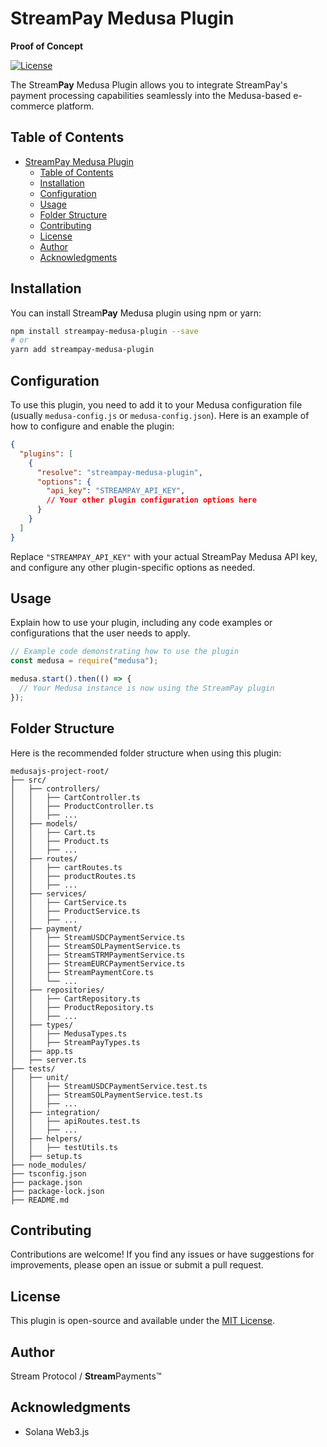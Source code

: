 # StreamPay Medusa Plugin
**Proof of Concept**

[![License](https://img.shields.io/badge/license-MIT-blue.svg)](LICENSE)

The Stream**Pay** Medusa Plugin allows you to integrate StreamPay's payment processing capabilities seamlessly into the Medusa-based e-commerce platform.

## Table of Contents

- [StreamPay Medusa Plugin](#streampay-medusa-plugin)
  - [Table of Contents](#table-of-contents)
  - [Installation](#installation)
  - [Configuration](#configuration)
  - [Usage](#usage)
  - [Folder Structure](#folder-structure)
  - [Contributing](#contributing)
  - [License](#license)
  - [Author](#author)
  - [Acknowledgments](#acknowledgments)

## Installation

You can install Stream**Pay** Medusa plugin using npm or yarn:

```bash
npm install streampay-medusa-plugin --save
# or
yarn add streampay-medusa-plugin
```

## Configuration

To use this plugin, you need to add it to your Medusa configuration file (usually `medusa-config.js` or `medusa-config.json`). Here is an example of how to configure and enable the plugin:

```json
{
  "plugins": [
    {
      "resolve": "streampay-medusa-plugin",
      "options": {
        "api_key": "STREAMPAY_API_KEY",
        // Your other plugin configuration options here
      }
    }
  ]
}
```

Replace `"STREAMPAY_API_KEY"` with your actual StreamPay Medusa API key, and configure any other plugin-specific options as needed.

## Usage

Explain how to use your plugin, including any code examples or configurations that the user needs to apply.

```javascript
// Example code demonstrating how to use the plugin
const medusa = require("medusa");

medusa.start().then(() => {
  // Your Medusa instance is now using the StreamPay plugin
});
```

## Folder Structure

Here is the recommended folder structure when using this plugin:

```
medusajs-project-root/
├── src/
│   ├── controllers/
│   │   ├── CartController.ts
│   │   ├── ProductController.ts
│   │   ├── ...
│   ├── models/
│   │   ├── Cart.ts
│   │   ├── Product.ts
│   │   ├── ...
│   ├── routes/
│   │   ├── cartRoutes.ts
│   │   ├── productRoutes.ts
│   │   ├── ...
│   ├── services/
│   │   ├── CartService.ts
│   │   ├── ProductService.ts
│   │   ├── ...
│   ├── payment/
│   │   ├── StreamUSDCPaymentService.ts
│   │   ├── StreamSOLPaymentService.ts
│   │   ├── StreamSTRMPaymentService.ts
│   │   ├── StreamEURCPaymentService.ts
│   │   ├── StreamPaymentCore.ts
│   │   └── ...
│   ├── repositories/
│   │   ├── CartRepository.ts
│   │   ├── ProductRepository.ts
│   │   ├── ...
│   ├── types/
│   │   ├── MedusaTypes.ts
│   │   ├── StreamPayTypes.ts
│   ├── app.ts
│   ├── server.ts
├── tests/
│   ├── unit/
│   │   ├── StreamUSDCPaymentService.test.ts
│   │   ├── StreamSOLPaymentService.test.ts
│   │   ├── ...
│   ├── integration/
│   │   ├── apiRoutes.test.ts
│   │   ├── ...
│   ├── helpers/
│   │   ├── testUtils.ts
│   ├── setup.ts
├── node_modules/
├── tsconfig.json
├── package.json
├── package-lock.json
├── README.md

```

## Contributing

Contributions are welcome! If you find any issues or have suggestions for improvements, please open an issue or submit a pull request.

## License

This plugin is open-source and available under the [MIT License](LICENSE).

## Author

Stream Protocol / **Stream**Payments™

## Acknowledgments

- Solana Web3.js
  
